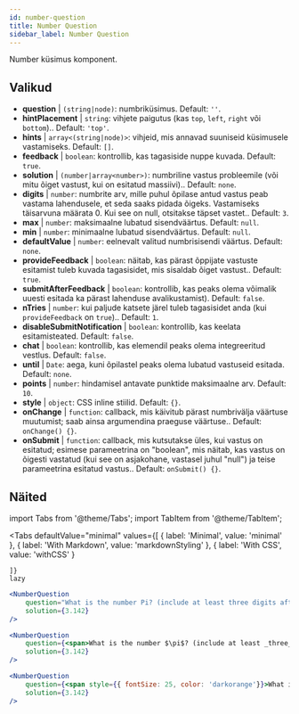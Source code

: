 ```yaml
---
id: number-question 
title: Number Question
sidebar_label: Number Question
---
```


Number küsimus komponent.

## Valikud

* __question__ | `(string|node)`: numbriküsimus. Default: `''`.
* __hintPlacement__ | `string`: vihjete paigutus (kas `top`, `left`, `right` või `bottom`).. Default: `'top'`.
* __hints__ | `array<(string|node)>`: vihjeid, mis annavad suuniseid küsimusele vastamiseks. Default: `[]`.
* __feedback__ | `boolean`: kontrollib, kas tagasiside nuppe kuvada. Default: `true`.
* __solution__ | `(number|array<number>)`: numbriline vastus probleemile (või mitu õiget vastust, kui on esitatud massiivi).. Default: `none`.
* __digits__ | `number`: numbrite arv, mille puhul õpilase antud vastus peab vastama lahendusele, et seda saaks pidada õigeks. Vastamiseks täisarvuna määrata 0. Kui see on null, otsitakse täpset vastet.. Default: `3`.
* __max__ | `number`: maksimaalne lubatud sisendväärtus. Default: `null`.
* __min__ | `number`: minimaalne lubatud sisendväärtus. Default: `null`.
* __defaultValue__ | `number`: eelnevalt valitud numbrisisendi väärtus. Default: `none`.
* __provideFeedback__ | `boolean`: näitab, kas pärast õppijate vastuste esitamist tuleb kuvada tagasisidet, mis sisaldab õiget vastust.. Default: `true`.
* __submitAfterFeedback__ | `boolean`: kontrollib, kas peaks olema võimalik uuesti esitada ka pärast lahenduse avalikustamist). Default: `false`.
* __nTries__ | `number`: kui paljude katsete järel tuleb tagasisidet anda (kui `provideFeedback` on `true`).. Default: `1`.
* __disableSubmitNotification__ | `boolean`: kontrollib, kas keelata esitamisteated. Default: `false`.
* __chat__ | `boolean`: kontrollib, kas elemendil peaks olema integreeritud vestlus. Default: `false`.
* __until__ | `Date`: aega, kuni õpilastel peaks olema lubatud vastuseid esitada. Default: `none`.
* __points__ | `number`: hindamisel antavate punktide maksimaalne arv. Default: `10`.
* __style__ | `object`: CSS inline stiilid. Default: `{}`.
* __onChange__ | `function`: callback, mis käivitub pärast numbrivälja väärtuse muutumist; saab ainsa argumendina praeguse väärtuse.. Default: `onChange() {}`.
* __onSubmit__ | `function`: callback, mis kutsutakse üles, kui vastus on esitatud; esimese parameetrina on "boolean", mis näitab, kas vastus on õigesti vastatud (kui see on asjakohane, vastasel juhul "null") ja teise parameetrina esitatud vastus.. Default: `onSubmit() {}`.


## Näited

import Tabs from '@theme/Tabs';
import TabItem from '@theme/TabItem';

<Tabs
    defaultValue="minimal"
    values={[
        { label: 'Minimal', value: 'minimal' },
        { label: 'With Markdown', value: 'markdownStyling' },
        { label: 'With CSS', value: 'withCSS' }
        
    ]}
    lazy
>

<TabItem value="minimal">

```jsx live
<NumberQuestion
    question="What is the number Pi? (include at least three digits after the decimal point)"
    solution={3.142}
/>
```
</TabItem>

<TabItem value="markdownStyling">

```jsx live
<NumberQuestion
    question={<span>What is the number $\pi$? (include at least _three_ digits after the decimal point)</span>}
    solution={3.142}
/>
```
</TabItem>

<TabItem value="withCSS">

```jsx live
<NumberQuestion
    question={<span style={{ fontSize: 25, color: 'darkorange'}}>What is the number PI - three digits after the period</span>}
    solution={3.142}
/>
```
</TabItem>

</Tabs>
